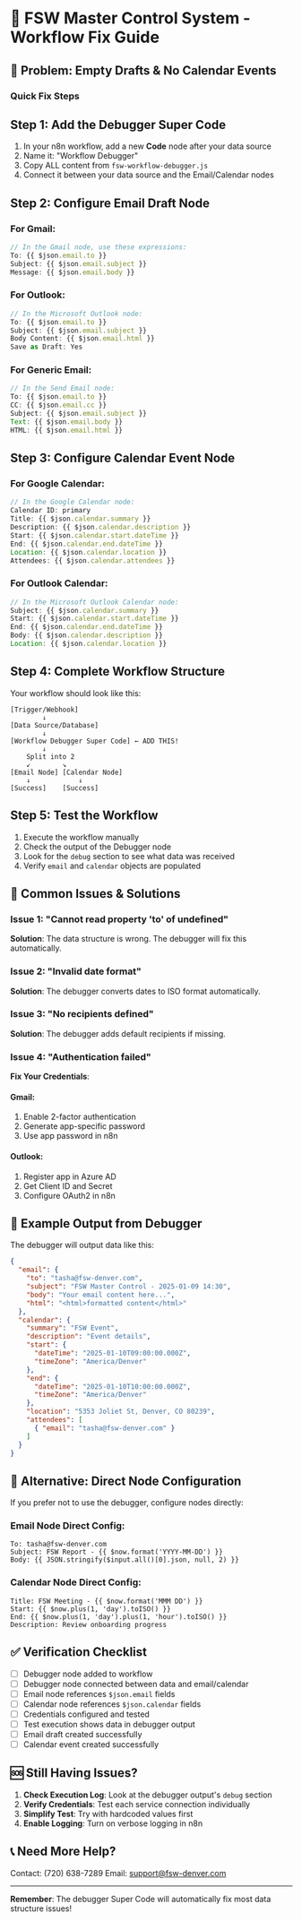 # 🔧 FSW Master Control System - Workflow Fix Guide

## 🚨 Problem: Empty Drafts & No Calendar Events

### Quick Fix Steps

## Step 1: Add the Debugger Super Code
1. In your n8n workflow, add a new **Code** node after your data source
2. Name it: "Workflow Debugger"
3. Copy ALL content from `fsw-workflow-debugger.js`
4. Connect it between your data source and the Email/Calendar nodes

## Step 2: Configure Email Draft Node

### For Gmail:
```javascript
// In the Gmail node, use these expressions:
To: {{ $json.email.to }}
Subject: {{ $json.email.subject }}
Message: {{ $json.email.body }}
```

### For Outlook:
```javascript
// In the Microsoft Outlook node:
To: {{ $json.email.to }}
Subject: {{ $json.email.subject }}
Body Content: {{ $json.email.html }}
Save as Draft: Yes
```

### For Generic Email:
```javascript
// In the Send Email node:
To: {{ $json.email.to }}
CC: {{ $json.email.cc }}
Subject: {{ $json.email.subject }}
Text: {{ $json.email.body }}
HTML: {{ $json.email.html }}
```

## Step 3: Configure Calendar Event Node

### For Google Calendar:
```javascript
// In the Google Calendar node:
Calendar ID: primary
Title: {{ $json.calendar.summary }}
Description: {{ $json.calendar.description }}
Start: {{ $json.calendar.start.dateTime }}
End: {{ $json.calendar.end.dateTime }}
Location: {{ $json.calendar.location }}
Attendees: {{ $json.calendar.attendees }}
```

### For Outlook Calendar:
```javascript
// In the Microsoft Outlook Calendar node:
Subject: {{ $json.calendar.summary }}
Start: {{ $json.calendar.start.dateTime }}
End: {{ $json.calendar.end.dateTime }}
Body: {{ $json.calendar.description }}
Location: {{ $json.calendar.location }}
```

## Step 4: Complete Workflow Structure

Your workflow should look like this:

```
[Trigger/Webhook]
        ↓
[Data Source/Database]
        ↓
[Workflow Debugger Super Code] ← ADD THIS!
        ↓
    Split into 2
    ↙        ↘
[Email Node] [Calendar Node]
    ↓            ↓
[Success]    [Success]
```

## Step 5: Test the Workflow

1. Execute the workflow manually
2. Check the output of the Debugger node
3. Look for the `debug` section to see what data was received
4. Verify `email` and `calendar` objects are populated

## 🎯 Common Issues & Solutions

### Issue 1: "Cannot read property 'to' of undefined"
**Solution**: The data structure is wrong. The debugger will fix this automatically.

### Issue 2: "Invalid date format"
**Solution**: The debugger converts dates to ISO format automatically.

### Issue 3: "No recipients defined"
**Solution**: The debugger adds default recipients if missing.

### Issue 4: "Authentication failed"
**Fix Your Credentials**:

#### Gmail:
1. Enable 2-factor authentication
2. Generate app-specific password
3. Use app password in n8n

#### Outlook:
1. Register app in Azure AD
2. Get Client ID and Secret
3. Configure OAuth2 in n8n

## 📝 Example Output from Debugger

The debugger will output data like this:

```json
{
  "email": {
    "to": "tasha@fsw-denver.com",
    "subject": "FSW Master Control - 2025-01-09 14:30",
    "body": "Your email content here...",
    "html": "<html>formatted content</html>"
  },
  "calendar": {
    "summary": "FSW Event",
    "description": "Event details",
    "start": {
      "dateTime": "2025-01-10T09:00:00.000Z",
      "timeZone": "America/Denver"
    },
    "end": {
      "dateTime": "2025-01-10T10:00:00.000Z",
      "timeZone": "America/Denver"
    },
    "location": "5353 Joliet St, Denver, CO 80239",
    "attendees": [
      { "email": "tasha@fsw-denver.com" }
    ]
  }
}
```

## 🔄 Alternative: Direct Node Configuration

If you prefer not to use the debugger, configure nodes directly:

### Email Node Direct Config:
```
To: tasha@fsw-denver.com
Subject: FSW Report - {{ $now.format('YYYY-MM-DD') }}
Body: {{ JSON.stringify($input.all()[0].json, null, 2) }}
```

### Calendar Node Direct Config:
```
Title: FSW Meeting - {{ $now.format('MMM DD') }}
Start: {{ $now.plus(1, 'day').toISO() }}
End: {{ $now.plus(1, 'day').plus(1, 'hour').toISO() }}
Description: Review onboarding progress
```

## ✅ Verification Checklist

- [ ] Debugger node added to workflow
- [ ] Debugger node connected between data and email/calendar
- [ ] Email node references `$json.email` fields
- [ ] Calendar node references `$json.calendar` fields
- [ ] Credentials configured and tested
- [ ] Test execution shows data in debugger output
- [ ] Email draft created successfully
- [ ] Calendar event created successfully

## 🆘 Still Having Issues?

1. **Check Execution Log**: Look at the debugger output's `debug` section
2. **Verify Credentials**: Test each service connection individually
3. **Simplify Test**: Try with hardcoded values first
4. **Enable Logging**: Turn on verbose logging in n8n

## 📞 Need More Help?

Contact: (720) 638-7289
Email: support@fsw-denver.com

---

**Remember**: The debugger Super Code will automatically fix most data structure issues!
